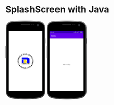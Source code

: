 # SplashScreen with Java

<img src="output_0.png" alt="Splash Screen" width=25% height=25%> <img src="output_1.png" alt="MainActivity" width=25% height=25%>